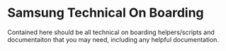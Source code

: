 # Samsung Technical On Boarding 

 Contained here should be all technical on boarding helpers/scripts and documentaiton that you may need,
 including any helpful documentation. 

